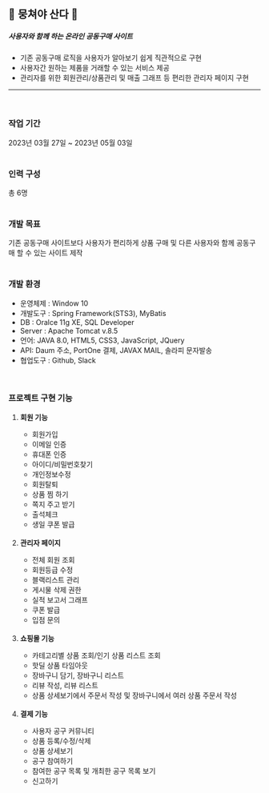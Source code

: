 <div align="left">


  <h2>🍊 뭉쳐야 산다 🍊</h2>
  <h5>사용자와 함께 하는 온라인 공동구매 사이트</h5>
  
  <ul>
    <li>기존 공동구매 로직을 사용자가 알아보기 쉽게 직관적으로 구현</li>
    <li>사용자간 원하는 제품을 거래할 수 있는 서비스 제공</li>
    <li>관리자를 위한 회원관리/상품관리 및 매출 그래프 등 편리한 관리자 페이지 구현</li>
  </ul>
  
  
  
  <hr><br>
  
  <h3>작업 기간</h3>
  <div>2023년 03월 27일 ~ 2023년 05월 03일</div>
  <br>
  <h3>인력 구성</h3>
  <div>총 6명</div>
  <br>
  <h3>개발 목표</h3>
  <div>기존 공동구매 사이트보다 사용자가 편리하게 상품 구매 및 다른 사용자와 함께 공동구매 할 수 있는 사이트 제작</div>
  <br>
  <h3>개발 환경</h3>
    <ul>
       <li>운영체제 : Window 10</li>
      <li>개발도구 : Spring Framework(STS3), MyBatis</li>
      <li>DB : Oralce 11g XE, SQL Developer</li>
      <li>Server : Apache Tomcat v.8.5</li>
      <li>언어: JAVA 8.0, HTML5, CSS3, JavaScript, JQuery</li>
      <li>API: Daum 주소, PortOne 결제, JAVAX MAIL, 솔라피 문자발송</li>
      <li>협업도구 : Github, Slack</li>
    </ul>

  <br>
  <h3>프로젝트 구현 기능</h3>
  <ol>
    <li><b>회원 기능</b></li>
      <ul>
        <li>회원가입</li>
        <li>이메일 인증</li>
        <li>휴대폰 인증</li>
        <li>아이디/비밀번호찾기</li>
        <li>개인정보수정</li>
        <li>회원탈퇴</li>
        <li>상품 찜 하기</li>
        <li>쪽지 주고 받기</li>
        <li>출석체크</li>
        <li>생일 쿠폰 발급</li>
      </ul>
    <br>
    <li><b>관리자 페이지</b></li>
      <ul>
        <li>전체 회원 조회</li>
        <li>회원등급 수정</li>
        <li>블랙리스트 관리</li>
        <li>게시물 삭제 권한</li>
        <li>실적 보고서 그래프</li> 
        <li>쿠폰 발급</li> 
        <li>입점 문의</li>
      </ul>
    <br>
    <li><b>쇼핑몰 기능</b></li>
      <ul>
       <li>카테고리별 상품 조회/인기 상품 리스트 조회</li>
       <li>핫딜 상품 타임아웃</li>
       <li>장바구니 담기, 장바구니 리스트</li>
       <li>리뷰 작성, 리뷰 리스트</li>
       <li>상품 상세보기에서 주문서 작성 및 장바구니에서 여러 상품 주문서 작성</li>
      </ul>
    <br>
    <li><b>결제 기능</b></li>
      <ul>
       <li>사용자 공구 커뮤니티</li>
       <li>상품 등록/수정/삭제</li>
       <li>상품 상세보기</li>
       <li>공구 참여하기</li>
       <li>참여한 공구 목록 및 개최한 공구 목록 보기</li>
       <li>신고하기</li>
    </ul>
  </ol>
</div>
